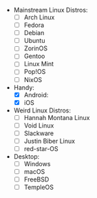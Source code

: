 - Mainstream Linux Distros:
	- [ ] Arch Linux
	- [ ] Fedora
	- [ ] Debian
	- [ ] Ubuntu
	- [ ] ZorinOS
	- [ ] Gentoo
	- [ ] Linux Mint
	- [ ] Pop!OS
	- [ ] NixOS
- Handy:
	- [x] Android:
	- [x] iOS
- Weird Linux Distros:
	- [ ] Hannah Montana Linux
	- [ ] Void Linux
	- [ ] Slackware
	- [ ] Justin Biber Linux
	- [ ] red-star-OS
- Desktop:
	- [ ] Windows
	- [ ] macOS
	- [ ] FreeBSD
	- [ ] TempleOS